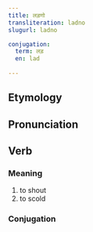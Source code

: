 ```yaml
---
title: लड़णो
transliteration: ladno
slugurl: ladno

conjugation: 
  term: लड़
  en: lad
  
---
```

## Etymology

## Pronunciation

## Verb
### Meaning
1. to shout
2. to scold

### Conjugation
<marwari-verb-conjugation :word="conjugation.term" :worden="conjugation.en"></marwari-verb-conjugation>